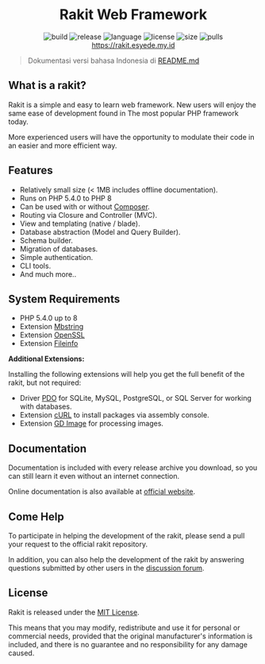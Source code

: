 <h1 align="center">Rakit Web Framework</h1>

<p align="center">
  <img src="https://github.com/esyede/rakit/workflows/build/badge.svg" alt="build"/>
  <img src="https://img.shields.io/github/v/release/esyede/rakit?include_prereleases" alt="release"/>
  <img src="https://img.shields.io/github/languages/top/esyede/rakit" alt="language"/>
  <img src="https://img.shields.io/github/license/esyede/rakit" alt="license"/>
  <img src="https://img.shields.io/github/languages/code-size/esyede/rakit" alt="size"/>
  <img src="https://img.shields.io/badge/PRs-welcome-brightgreen.svg" alt="pulls"/>
  <br>
  <a href="https://rakit.esyede.my.id">https://rakit.esyede.my.id</a>
</p>

> Dokumentasi versi bahasa Indonesia di [README.md](README.md)

## What is a rakit?

Rakit is a simple and easy to learn web framework.
New users will enjoy the same ease of development found in
The most popular PHP framework today.

More experienced users will have the opportunity to modulate their code
in an easier and more efficient way.

## Features

-   Relatively small size (< 1MB includes offline documentation).
-   Runs on PHP 5.4.0 to PHP 8
-   Can be used with or without [Composer](https://getcomposer.org).
-   Routing via Closure and Controller (MVC).
-   View and templating (native / blade).
-   Database abstraction (Model and Query Builder).
-   Schema builder.
-   Migration of databases.
-   Simple authentication.
-   CLI tools.
-   And much more..

## System Requirements

-   PHP 5.4.0 up to 8
-   Extension [Mbstring](https://www.php.net/manual/en/book.mbstring.php)
-   Extension [OpenSSL](https://www.php.net/manual/en/book.openssl.php)
-   Extension [Fileinfo](https://www.php.net/manual/en/book.fileinfo.php)

**Additional Extensions:**

Installing the following extensions will help you get the full benefit of the rakit,
but not required:

-   Driver [PDO](https://www.php.net/manual/en/pdo.installation.php) for SQLite, MySQL, PostgreSQL, or SQL Server for working with databases.
-   Extension [cURL](https://www.php.net/manual/en/book.curl.php) to install packages via assembly console.
-   Extension [GD Image](https://www.php.net/manual/en/book.image.php) for processing images.

## Documentation

Documentation is included with every release archive you download,
so you can still learn it even without an internet connection.

Online documentation is also available at [official website](https://rakit.esyede.my.id).

## Come Help

To participate in helping the development of the rakit, please send a pull your request to the official rakit repository.

In addition, you can also help the development of the rakit by answering questions submitted by other users in the [discussion forum](https://github.com/esyede/rakit/discussions).

## License

Rakit is released under the [MIT License](http://www.opensource.org/licenses/mit-license.php).

This means that you may modify, redistribute and use it for personal or commercial needs, provided that the original manufacturer's information is included, and there is no guarantee and no responsibility for any damage caused.
